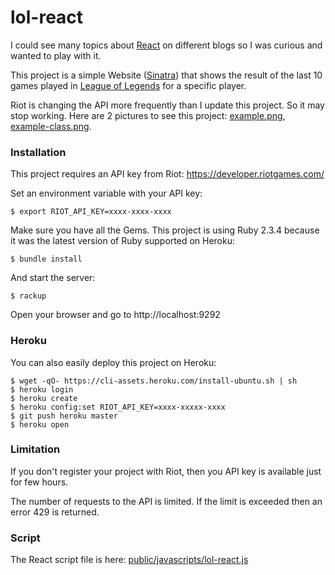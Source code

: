 # lol-react

I could see many topics about [React](https://facebook.github.io/react/) on different
blogs so I was curious and wanted to play with it.

This project is a simple Website ([Sinatra](http://www.sinatrarb.com))
that shows the result of the last 10 games
played in [League of Legends](https://na.leagueoflegends.com/) for a specific player.

Riot is changing the API more frequently than I update this project. So it may
stop working. Here are 2 pictures to see this project: [example.png](https://raw.githubusercontent.com/aklein-dex/lol-react/master/example.png), [example-class.png](https://raw.githubusercontent.com/aklein-dex/lol-react/master/example-class.png).

### Installation

This project requires an API key from Riot: https://developer.riotgames.com/

Set an environment variable with your API key:
```
$ export RIOT_API_KEY=xxxx-xxxx-xxxx
```

Make sure you have all the Gems. This project is using Ruby 2.3.4 because
it was the latest version of Ruby supported on Heroku:
```
$ bundle install
```

And start the server:
```
$ rackup
```

Open your browser and go to http://localhost:9292

### Heroku

You can also easily deploy this project on Heroku:
```
$ wget -qO- https://cli-assets.heroku.com/install-ubuntu.sh | sh
$ heroku login
$ heroku create
$ heroku config:set RIOT_API_KEY=xxxx-xxxxx-xxxx
$ git push heroku master
$ heroku open
```

### Limitation

If you don't register your project with Riot, then you API key is available just for few hours.

The number of requests to the API is limited. If the limit is exceeded then an error 429 is returned.

### Script

The React script file is here: [public/javascripts/lol-react.js](https://github.com/aklein-dex/lol-react/blob/master/public/javascripts/lol-react.js)


